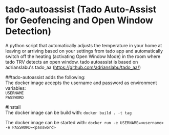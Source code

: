 # tado-autoassist (Tado Auto-Assist for Geofencing and Open Window Detection)
A python script that automatically adjusts the temperature in your home at leaving or arriving based on your settings from tado app and automatically switch off the heating (activating Open Window Mode) in the room where tado TRV detects an open window.
tado autoassist is based on adrianslabu's tado_aa (https://github.com/adrianslabu/tado_aa/)

##tado-autoassist adds the following:<br>
The docker image accepts the username and password as environment variables: <br>
`USERNAME`<br>
`PASSWORD`

#Install<br>
The docker image can be build with:
`docker build . -t tag`

The docker image can be started with:
`docker run -e USERNAME=<username> -e PASSWORD=<password>`
